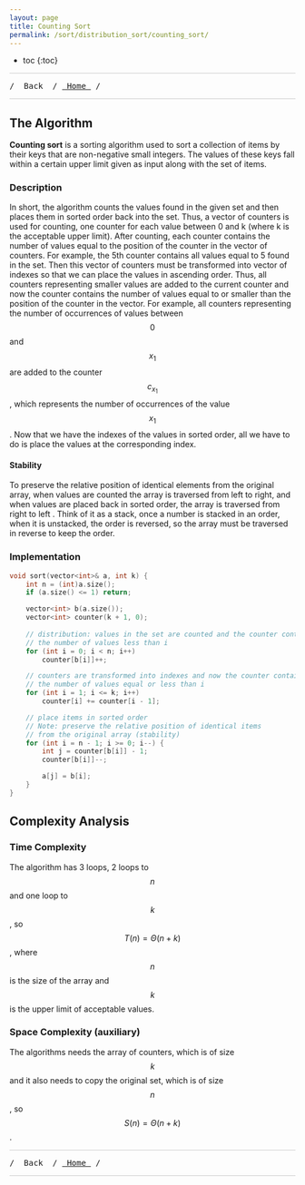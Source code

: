 ```yaml
---
layout: page
title: Counting Sort
permalink: /sort/distribution_sort/counting_sort/
---
```


* toc
{:toc}

<hr style="height:1px; border:none; color:#ccc; background-color:#ccc;">

<pre>/ <a onclick="window.history.back()" style="cursor:pointer;"> Back </a> / <a href="/"> Home </a> / </pre>

<hr style="height:1px; border:none; color:#ccc; background-color:#ccc;">

## The Algorithm

**Counting sort** is a sorting algorithm used to sort a collection of items by their keys that are non-negative small integers. The values of these keys fall within a certain upper limit given as input along with the set of items.

### Description

In short, the algorithm counts the values found in the given set and then places them in sorted order back into the set. Thus, a vector of counters is used for counting, one counter for each value between 0 and k (where k is the acceptable upper limit). After counting, each counter contains the number of values equal to the position of the counter in the vector of counters. For example, the 5th counter contains all values equal to 5 found in the set. Then this vector of counters must be transformed into vector of indexes so that we can place the values in ascending order. Thus, all counters representing smaller values are added to the current counter and now the counter contains the number of values equal to or smaller than the position of the counter in the vector. For example, all counters representing the number of occurrences of values between $$ 0 $$ and $$ x_1 $$ are added to the counter $$ c_{x_{1}} $$ , which represents the number of occurrences of the value $$ x_1 $$. Now that we have the indexes of the values in sorted order, all we have to do is place the values at the corresponding index.

#### Stability

To preserve the relative position of identical elements from the original array, when values are counted the array is traversed from left to right, and when values are placed back in sorted order, the array is traversed from right to left . Think of it as a stack, once a number is stacked in an order, when it is unstacked, the order is reversed, so the array must be traversed in reverse to keep the order.

### Implementation

```cpp
void sort(vector<int>& a, int k) {
    int n = (int)a.size();
    if (a.size() <= 1) return;

    vector<int> b(a.size());
    vector<int> counter(k + 1, 0);
    
    // distribution: values in the set are counted and the counter contains
    // the number of values less than i
    for (int i = 0; i < n; i++)
        counter[b[i]]++;

    // counters are transformed into indexes and now the counter contains
    // the number of values equal or less than i
    for (int i = 1; i <= k; i++)
        counter[i] += counter[i - 1];

    // place items in sorted order
    // Note: preserve the relative position of identical items
    // from the original array (stability)
    for (int i = n - 1; i >= 0; i--) {
        int j = counter[b[i]] - 1;
        counter[b[i]]--;

        a[j] = b[i];
    }
}
```

## Complexity Analysis

### Time Complexity

The algorithm has 3 loops, 2 loops to $$ n $$ and one loop to $$ k $$, so $$ T(n) = \Theta(n + k) $$, where $$ n $$ is the size of the array and $$ k $$ is the upper limit of acceptable values.

### Space Complexity (auxiliary)

The algorithms needs the array of counters, which is of size $$ k $$ and it also needs to copy the original set, which is of size $$ n $$, so $$ S(n) = \Theta(n + k) $$.

<hr style="height:1px; border:none; color:#ccc; background-color:#ccc;">

<pre>/ <a onclick="window.history.back()" style="cursor:pointer;"> Back </a> / <a href="/"> Home </a> / </pre>

<hr style="height:1px; border:none; color:#ccc; background-color:#ccc;">